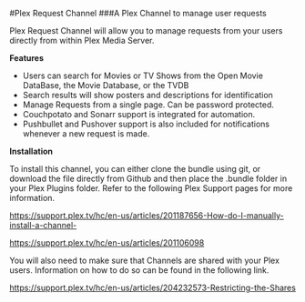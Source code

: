#Plex Request Channel
###A Plex Channel to manage user requests

Plex Request Channel will allow you to manage requests from your users directly from within Plex Media Server.

**Features**
* Users can search for Movies or TV Shows from the Open Movie DataBase, the Movie Database, or the TVDB 
* Search results will show posters and descriptions for identification
* Manage Requests from a single page. Can be password protected.
* Couchpotato and Sonarr support is integrated for automation.
* Pushbullet and Pushover support is also included for notifications whenever a new request is made.


**Installation**

To install this channel, you can either clone the bundle using git, or download the file directly from Github and then place the .bundle folder in your Plex Plugins folder. Refer to the following Plex Support pages for more information.

https://support.plex.tv/hc/en-us/articles/201187656-How-do-I-manually-install-a-channel-

https://support.plex.tv/hc/en-us/articles/201106098

You will also need to make sure that Channels are shared with your Plex users. Information on how to do so can be found in the following link.

https://support.plex.tv/hc/en-us/articles/204232573-Restricting-the-Shares

